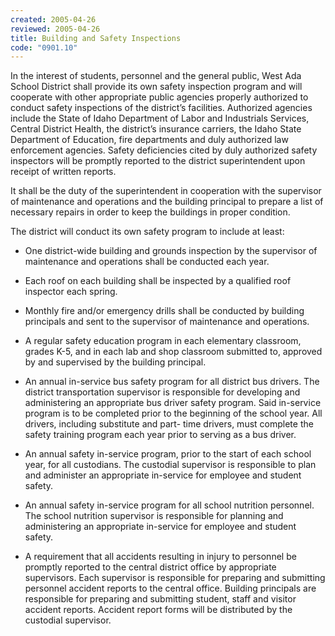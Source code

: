 ```yaml
---
created: 2005-04-26
reviewed: 2005-04-26
title: Building and Safety Inspections
code: "0901.10"
---
```


In the interest of students, personnel and the general public, West Ada School District shall provide its own safety inspection program and will cooperate with other appropriate public agencies properly authorized to conduct safety inspections of the district’s facilities. Authorized agencies include the State of Idaho Department of Labor and Industrials Services, Central District Health, the district’s insurance carriers, the Idaho State Department of Education, fire departments and duly authorized law enforcement agencies. Safety deficiencies cited by duly authorized safety inspectors will be promptly reported to the district superintendent upon receipt of written reports.

It shall be the duty of the superintendent in cooperation with the supervisor of maintenance and operations and the building principal to prepare a list of necessary repairs in order to keep the buildings in proper condition.

The district will conduct its own safety program to include at least:

- One district-wide building and grounds inspection by the supervisor of maintenance and operations shall be conducted each year.

- Each roof on each building shall be inspected by a qualified roof inspector each spring.

- Monthly fire and/or emergency drills shall be conducted by building principals and sent to the supervisor of maintenance and operations.

- A regular safety education program in each elementary classroom, grades K-5, and in each lab and shop classroom submitted to, approved by and supervised by the building principal.

- An annual in-service bus safety program for all district bus drivers. The district transportation supervisor is responsible for developing and administering an appropriate bus driver safety program. Said in-service program is to be completed prior to the beginning of the school year. All drivers, including substitute and part- time drivers, must complete the safety training program each year prior to serving as a bus driver.

- An annual safety in-service program, prior to the start of each school year, for all custodians. The custodial supervisor is responsible to plan and administer an appropriate in-service for employee and student safety.

- An annual safety in-service program for all school nutrition personnel. The school nutrition supervisor is responsible for planning and administering an appropriate in-service for employee and student safety.

- A requirement that all accidents resulting in injury to personnel be promptly reported to the central district office by appropriate supervisors. Each supervisor is responsible for preparing and submitting personnel accident reports to the central office. Building principals are responsible for preparing and submitting student, staff and visitor accident reports. Accident report forms will be distributed by the custodial supervisor.
